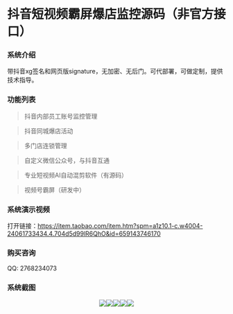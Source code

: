 # 抖音短视频霸屏爆店监控源码（非官方接口）

### 系统介绍

带抖音xg签名和网页版signature，无加密、无后门。可代部署，可做定制，提供技术指导。

### 功能列表

> 抖音内部员工账号监控管理

> 抖音同城爆店活动

> 多门店连锁管理

> 自定义微信公众号，与抖音互通

> 专业短视频AI自动混剪软件（有源码）

> 视频号霸屏（研发中）


### 系统演示视频

打开链接：<a target="_blank" href="https://item.taobao.com/item.htm?spm=a1z10.1-c.w4004-24061733434.4.704d5d99lR6QhO&id=659143746170">https://item.taobao.com/item.htm?spm=a1z10.1-c.w4004-24061733434.4.704d5d99lR6QhO&id=659143746170</a>

### 购买咨询

QQ: 2768234073

### 系统截图

<p style="text-align: center;"><img align="absmiddle" src="https://img.alicdn.com/imgextra/i4/2212835291027/O1CN016bzoNY1JSPTYe8Nq9_!!2212835291027.png" style="max-width: 750.0px;" data-spm-anchor-id="2013.1.0.i0.7c5c70caHfmSzr"><img align="absmiddle" src="https://img.alicdn.com/imgextra/i1/2212835291027/O1CN01wP2Khd1JSPTXw4H7R_!!2212835291027.png" style="max-width: 750.0px;"><img align="absmiddle" src="https://img.alicdn.com/imgextra/i1/2212835291027/O1CN01tNEZdv1JSPTTYOqdD_!!2212835291027.png" style="max-width: 750.0px;"><img align="absmiddle" src="https://img.alicdn.com/imgextra/i3/2212835291027/O1CN01m8J3FH1JSPTONMQIv_!!2212835291027.png" style="max-width: 750.0px;"><img align="absmiddle" src="https://img.alicdn.com/imgextra/i2/2212835291027/O1CN01riojSG1JSPTHY0LeW_!!2212835291027.png" class="" style="max-width: 750.0px;"  data-spm-anchor-id="2013.1.0.i0.7c5c70caeRgX6j"></p>
